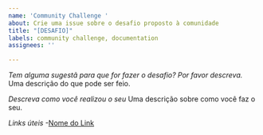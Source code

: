 ```yaml
---
name: 'Community Challenge '
about: Crie uma issue sobre o desafio proposto à comunidade
title: "[DESAFIO]"
labels: community challenge, documentation
assignees: ''

---
```


*Tem alguma sugestã  para que for fazer o desafio? Por favor descreva.*
Uma descrição do que pode ser feio.

*Descreva como você realizou o seu*
Uma descrição sobre como você faz o seu.

*Links úteis*
-[Nome do Link ](URL)
